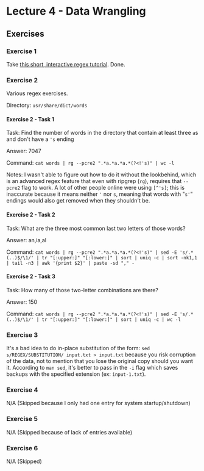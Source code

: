 # Lecture 4 - Data Wrangling

## Exercises

### Exercise 1

Take [this short, interactive regex tutorial](https://regexone.com/). Done.

### Exercise 2

Various regex exercises.

Directory: `usr/share/dict/words`

#### Exercise 2 - Task 1
Task: Find the number of words in the directory that contain at least three `a`s and don't have a `'s` ending

Answer: 7047

Command: `cat words | rg --pcre2 ".*a.*a.*a.*(?<!'s)" | wc -l`

Notes: I wasn't able to figure out how to do it without the lookbehind, which is an advanced regex feature that even with ripgrep (`rg`), requires that `--pcre2` flag to work. A lot of other people online were using `[^'s]`; this is inaccurate because it means neither `'` nor `s`, meaning that words with "`s'`" endings would also get removed when they shouldn't be.

#### Exercise 2 - Task 2
Task: What are the three most common last two letters of those words?

Answer: an,ia,al

Command: `cat words | rg --pcre2 ".*a.*a.*a.*(?<!'s)" | sed -E 's/.*(..)$/\1/' | tr "[:upper:]" "[:lower:]" | sort | uniq -c | sort -nk1,1 | tail -n3 | awk '{print $2}' | paste -sd "," -`

#### Exercise 2 - Task 3
Task: How many of those two-letter combinations are there?

Answer: 150

Command: `cat words | rg --pcre2 ".*a.*a.*a.*(?<!'s)" | sed -E 's/.*(..)$/\1/' | tr "[:upper:]" "[:lower:]" | sort | uniq -c | wc -l`

### Exercise 3

It's a bad idea to do in-place substitution of the form: `sed s/REGEX/SUBSTITUTION/ input.txt > input.txt` because you risk corruption of the data, not to mention that you lose the original copy should you want it. According to `man sed`, it's better to pass in the `-i` flag which saves backups with the specified extension (ex: `input-1.txt`).

### Exercise 4

N/A (Skipped because I only had one entry for system startup/shutdown)

### Exercise 5

N/A (Skipped because of lack of entries available)

### Exercise 6

N/A (Skipped)
